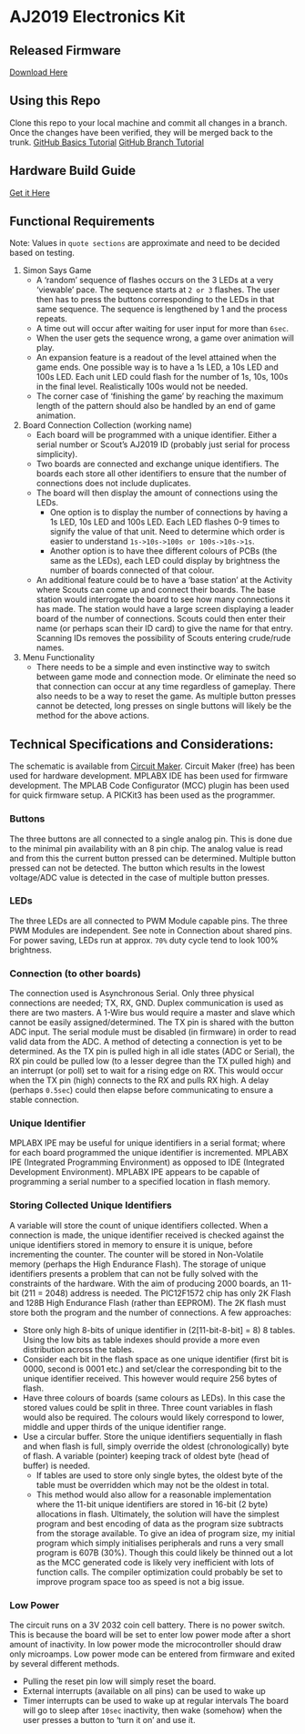 # AJ2019 Electronics Kit

## Released Firmware
[Download Here](https://github.com/lokthelok/aj2019-kit/releases)

## Using this Repo
Clone this repo to your local machine and commit all changes in a branch. Once the changes have been verified, they will be merged back to the trunk.
[GitHub Basics Tutorial](https://youtu.be/0fKg7e37bQE)
[GitHub Branch Tutorial](https://youtu.be/oFYyTZwMyAg)

## Hardware Build Guide
[Get it Here](assets/HardwareBuildGuide.pdf)

## Functional Requirements
Note: Values in `quote sections` are approximate and need to be decided based on testing.
1. Simon Says Game
   - A ‘random’ sequence of flashes occurs on the 3 LEDs at a very ‘viewable’ pace. The sequence starts at `2 or 3` flashes. The user then has to press the buttons corresponding to the LEDs in that same sequence. The sequence is lengthened by 1 and the process repeats.
   - A time out will occur after waiting for user input for more than `6sec`.
   - When the user gets the sequence wrong, a game over animation will play.
   - An expansion feature is a readout of the level attained when the game ends. One possible way is to have a 1s LED, a 10s LED and 100s LED. Each unit LED could flash for the number of 1s, 10s, 100s in the final level. Realistically 100s would not be needed.
   - The corner case of ‘finishing the game’ by reaching the maximum length of the pattern should also be handled by an end of game animation.
2. Board Connection Collection (working name)
   - Each board will be programmed with a unique identifier. Either a serial number or Scout’s AJ2019 ID (probably just serial for process simplicity).
   - Two boards are connected and exchange unique identifiers. The boards each store all other identifiers to ensure that the number of connections does not include duplicates.
   - The board will then display the amount of connections using the LEDs.
     - One option is to display the number of connections by having a 1s LED, 10s LED and 100s LED. Each LED flashes 0-9 times to signify the value of that unit. Need to determine which order is easier to understand `1s->10s->100s or 100s->10s->1s`.
     - Another option is to have thee different colours of PCBs (the same as the LEDs), each LED could display by brightness the number of boards connected of that colour.
   - An additional feature could be to have a ‘base station’ at the Activity where Scouts can come up and connect their boards. The base station would interrogate the board to see how many connections it has made. The station would have a large screen displaying a leader board of the number of connections. Scouts could then enter their name (or perhaps scan their ID card) to give the name for that entry. Scanning IDs removes the possibility of Scouts entering crude/rude names.
3. Menu Functionality
   - There needs to be a simple and even instinctive way to switch between game mode and connection mode. Or eliminate the need so that connection can occur at any time regardless of gameplay. There also needs to be a way to reset the game. As multiple button presses cannot be detected, long presses on single buttons will likely be the method for the above actions. 
## Technical Specifications and Considerations:
The schematic is available from [Circuit Maker](https://workspace.circuitmaker.com/Projects/Details/Lachlan-Harper/AJ2019).
Circuit Maker (free) has been used for hardware development. MPLABX IDE has been used for firmware development. The MPLAB Code Configurator (MCC) plugin has been used for quick firmware setup. A PICKit3 has been used as the programmer. 

### Buttons
The three buttons are all connected to a single analog pin. This is done due to the minimal pin availability with an 8 pin chip. The analog value is read and from this the current button pressed can be determined. Multiple button pressed can not be detected. The button which results in the lowest voltage/ADC value is detected in the case of multiple button presses.

### LEDs
The three LEDs are all connected to PWM Module capable pins. The three PWM Modules are independent. See note in Connection about shared pins. For power saving, LEDs run at approx. `70%` duty cycle tend to look 100% brightness.

### Connection (to other boards)
The connection used is Asynchronous Serial. Only three physical connections are needed; TX, RX, GND. Duplex communication is used as there are two masters. A 1-Wire bus would require a master and slave which cannot be easily assigned/determined.
The TX pin is shared with the button ADC input. The serial module must be disabled (in firmware) in order to read valid data from the ADC.
A method of detecting a connection is yet to be determined. As the TX pin is pulled high in all idle states (ADC or Serial), the RX pin could be pulled low (to a lesser degree than the TX pulled high) and an interrupt (or poll) set to wait for a rising edge on RX. This would occur when the TX pin (high) connects to the RX and pulls RX high. A delay (perhaps `0.5sec`) could then elapse before communicating to ensure a stable connection.

### Unique Identifier
MPLABX IPE may be useful for unique identifiers in a serial format; where for each board programmed the unique identifier is incremented. MPLABX IPE (Integrated Programming Environment) as opposed to IDE (Integrated Development Environment). MPLABX IPE appears to be capable of programming a serial number to a specified location in flash memory.

### Storing Collected Unique Identifiers
A variable will store the count of unique identifiers collected. When a connection is made, the unique identifier received is checked against the unique identifiers stored in memory to ensure it is unique, before incrementing the counter. The counter will be stored in Non-Volatile memory (perhaps the High Endurance Flash).
The storage of unique identifiers presents a problem that can not be fully solved with the constraints of the hardware. With the aim of producing 2000 boards, an 11-bit (211 = 2048) address is needed. The PIC12F1572 chip has only 2K Flash and 128B High Endurance Flash (rather than EEPROM). The 2K flash must store both the program and the number of connections. A few approaches:
- Store only high 8-bits of unique identifier in (2[11-bit-8-bit] = 8) 8 tables. Using the low bits as table indexes should provide a more even distribution across the tables.
- Consider each bit in the flash space as one unique identifier (first bit is 0000, second is 0001 etc.) and set/clear the corresponding bit to the unique identifier received. This however would require 256 bytes of flash.
- Have three colours of boards (same colours as LEDs). In this case the stored values could be split in three. Three count variables in flash would also be required. The colours would likely correspond to lower, middle and upper thirds of the unique identifier range.
 - Use a circular buffer. Store the unique identifiers sequentially in flash and when flash is full, simply override the oldest (chronologically) byte of flash. A variable (pointer) keeping track of oldest byte (head of buffer) is needed.
   - If tables are used to store only single bytes, the oldest byte of the table must be overridden which may not be the oldest in total.
   - This method would also allow for a reasonable implementation where the 11-bit unique identifiers are stored in 16-bit (2 byte) allocations in flash.
Ultimately, the solution will have the simplest program and best encoding of data as the program size subtracts from the storage available. To give an idea of program size, my initial program which simply initialises peripherals and runs a very small program is 607B (30%). Though this could likely be thinned out a lot as the MCC generated code is likely very inefficient with lots of function calls. The compiler optimization could probably be set to improve program space too as speed is not a big issue.

### Low Power
The circuit runs on a 3V 2032 coin cell battery. There is no power switch. This is because the board will be set to enter low power mode after a short amount of inactivity. In low power mode the microcontroller should draw only microamps.
Low power mode can be entered from firmware and exited by several different methods.
- Pulling the reset pin low will simply reset the board.
- External interrupts (available on all pins) can be used to wake up
- Timer interrupts can be used to wake up at regular intervals
The board will go to sleep after `10sec` inactivity, then wake (somehow) when the user presses a button to ‘turn it on’ and use it.